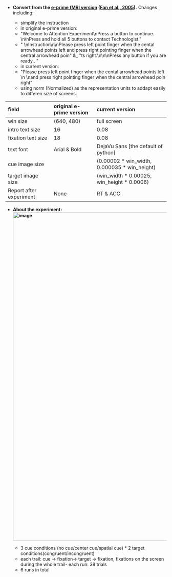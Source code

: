 - __Convert from the [e-prime fMRI version](http://people.qc.cuny.edu/Faculty/Jin.Fan/Pages/Downloads.aspx) ([Fan et al., 2005](https://www.sciencedirect.com/science/article/abs/pii/S1053811905000984?via%3Dihub)).__
Changes including:

	* simplify the instruction
	- in original e-prime version:
	- "Welcome to Attention Experiment\nPress a button to continue. \n\nPress and hold all 5 buttons to contact Technologist."
	- " \nInstruction\n\nPlease press left point finger when the cental arrowhead points left and press right pointing finger when the central arrowhead poin" &_ 
				"ts right.\n\n\nPress any button if you are ready.. "
	- in current version:
	- "Please press left point finger when the cental arrowhead points left \n \nand press right pointing finger when the central arrowhead poin right"
   
	* using norm (Normalized) as the representation units to addapt easily to differen size of screens.

    
| field | original e-prime version | current version |
|:----------------|:----------------|:----------------|
| win size | (640, 480) | full screen |
| intro text size | 16 | 0.08 |
| fixation text size | 18 | 0.08 |
| text font | Arial & Bold | DejaVu Sans [the default of python] |
| cue image size|  | (0.00002 * win_width, 0.000035 * win_height) |
| target image size |  | (win_width * 0.00025, win_height * 0.0006) |
| Report after experiment | None | RT & ACC |



- __About the experiment: <img width="1026" alt="image" src="https://github.com/XiaoqianXiao/ANT/assets/23469096/2a61a9dd-310b-4312-b785-b48431838c30">__

	- 3 cue conditions (no cue/center cue/spatial cue) * 2 target conditions(congruent/incongruent)
	- each trail: cue -> fixation-> target -> fixation, fixations on the screen during the whole trail- each run: 38 trials
	- 6 runs in total
   	
